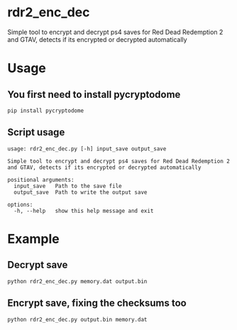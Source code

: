 # rdr2_enc_dec
Simple tool to encrypt and decrypt ps4 saves for Red Dead Redemption 2 and GTAV, detects if its encrypted or decrypted automatically

# Usage
## You first need to install pycryptodome
```
pip install pycryptodome
```
## Script usage
```
usage: rdr2_enc_dec.py [-h] input_save output_save

Simple tool to encrypt and decrypt ps4 saves for Red Dead Redemption 2 and GTAV, detects if its encrypted or decrypted automatically

positional arguments:
  input_save   Path to the save file
  output_save  Path to write the output save

options:
  -h, --help   show this help message and exit
```

# Example
## Decrypt save
```
python rdr2_enc_dec.py memory.dat output.bin
```
## Encrypt save, fixing the checksums too
```
python rdr2_enc_dec.py output.bin memory.dat
```
